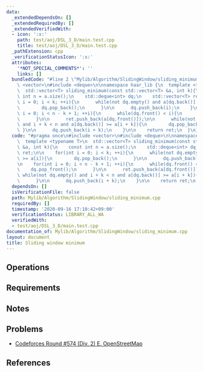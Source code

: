 ```yaml
---
data:
  _extendedDependsOn: []
  _extendedRequiredBy: []
  _extendedVerifiedWith:
  - icon: ':x:'
    path: test/aoj/DSL_3_D/main.test.cpp
    title: test/aoj/DSL_3_D/main.test.cpp
  _pathExtension: cpp
  _verificationStatusIcon: ':x:'
  attributes:
    '*NOT_SPECIAL_COMMENTS*': ''
    links: []
  bundledCode: "#line 2 \"Mylib/Algorithm/SlidingWindow/sliding_minimum.cpp\"\n#include\
    \ <vector>\n#include <deque>\n\nnamespace haar_lib {\n  template <typename T>\n\
    \  std::vector<T> sliding_minimum(const std::vector<T> &a, int k){\n    const\
    \ int n = a.size();\n    std::deque<int> dq;\n    std::vector<T> ret;\n\n    for(int\
    \ i = 0; i < k; ++i){\n      while(not dq.empty() and a[dq.back()] >= a[i]){\n\
    \        dq.pop_back();\n      }\n\n      dq.push_back(i);\n    }\n\n    for(int\
    \ i = 0; i < n - k + 1; ++i){\n      while(dq.front() < i){\n        dq.pop_front();\n\
    \      }\n\n      ret.push_back(a[dq.front()]);\n\n      while(not dq.empty()\
    \ and i + k < n and a[dq.back()] >= a[i + k]){\n        dq.pop_back();\n     \
    \ }\n\n      dq.push_back(i + k);\n    }\n\n    return ret;\n  }\n}\n"
  code: "#pragma once\n#include <vector>\n#include <deque>\n\nnamespace haar_lib {\n\
    \  template <typename T>\n  std::vector<T> sliding_minimum(const std::vector<T>\
    \ &a, int k){\n    const int n = a.size();\n    std::deque<int> dq;\n    std::vector<T>\
    \ ret;\n\n    for(int i = 0; i < k; ++i){\n      while(not dq.empty() and a[dq.back()]\
    \ >= a[i]){\n        dq.pop_back();\n      }\n\n      dq.push_back(i);\n    }\n\
    \n    for(int i = 0; i < n - k + 1; ++i){\n      while(dq.front() < i){\n    \
    \    dq.pop_front();\n      }\n\n      ret.push_back(a[dq.front()]);\n\n     \
    \ while(not dq.empty() and i + k < n and a[dq.back()] >= a[i + k]){\n        dq.pop_back();\n\
    \      }\n\n      dq.push_back(i + k);\n    }\n\n    return ret;\n  }\n}\n"
  dependsOn: []
  isVerificationFile: false
  path: Mylib/Algorithm/SlidingWindow/sliding_minimum.cpp
  requiredBy: []
  timestamp: '2020-09-16 17:10:42+09:00'
  verificationStatus: LIBRARY_ALL_WA
  verifiedWith:
  - test/aoj/DSL_3_D/main.test.cpp
documentation_of: Mylib/Algorithm/SlidingWindow/sliding_minimum.cpp
layout: document
title: Sliding window minimum
---
```


## Operations

## Requirements

## Notes

## Problems

- [Codeforces Round #574 (Div. 2) E. OpenStreetMap](https://codeforces.com/contest/1195/problem/E)

## References
